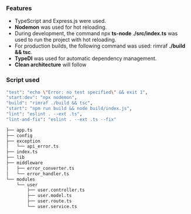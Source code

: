 ### Features
+ TypeScript and Express.js were used.
+ **Nodemon** was used for hot reloading.
+ During development, the command npx **ts-node ./src/index.ts** was used to run the project   with hot reloading.
+ For production builds, the following command was used: rimraf **./build && tsc**.
+ **TypeDI** was used for automatic dependency management.
+ **Clean architecture** will follow




### Script used
```bash
"test": "echo \"Error: no test specified\" && exit 1",
"start:dev": "npx nodemon",
"build": "rimraf ./build && tsc",
"start": "npm run build && node build/index.js",
"lint": "eslint . --ext .ts",
"lint-and-fix": "eslint . --ext .ts --fix"
```

```bash
├── app.ts
├── config
├── exception
│   └── api_error.ts
├── index.ts
├── lib
├── middleware
│   ├── error_converter.ts
│   └── error_handler.ts
└── modules
    └── user
        ├── user.controller.ts
        ├── user.model.ts
        ├── user.route.ts
        └── user.service.ts
```

